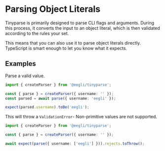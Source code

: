 # Parsing Object Literals

Tinyparse is primarily designed to parse CLI flags and arguments. During this process, it converts the input to an object literal, which is then validated according to the rules your set.

This means that you can also use it to parse object literals directly. TypeScript is smart enough to let you know what it expects.

## Examples

<!-- doctest: object literals, works -->

Parse a valid value.

```ts
import { createParser } from '@eegli/tinyparse';

const { parse } = createParser({ username: '' });
const parsed = await parse({ username: 'eegli' });

expect(parsed.username).toBe('eegli');
```

<!-- doctest: object literals, rejects -->

This will throw a `ValidationError`- Non-primitive values are not supported.

```ts
import { createParser } from '@eegli/tinyparse';

const { parse } = createParser({ username: '' });

await expect(parse({ username: ['eegli'] })).rejects.toThrow();
```
